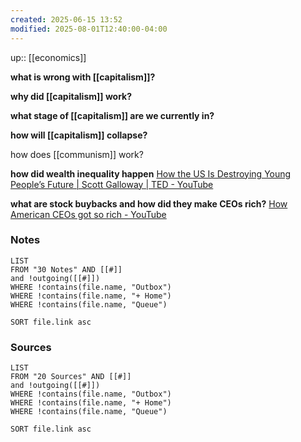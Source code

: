 ```yaml
---
created: 2025-06-15 13:52
modified: 2025-08-01T12:40:00-04:00
---
```

up:: [[economics]]


**what is wrong with [[capitalism]]?**

**why did [[capitalism]] work?**

**what stage of [[capitalism]] are we currently in?**

**how will [[capitalism]] collapse?**

how does [[communism]] work?



**how did wealth inequality happen**
[How the US Is Destroying Young People’s Future | Scott Galloway | TED - YouTube](https://www.youtube.com/watch?v=qEJ4hkpQW8E)

**what are stock buybacks and how did they make CEOs rich?**
[How American CEOs got so rich - YouTube](https://www.youtube.com/watch?v=ylLTMYt24lA)


### Notes
```dataview
LIST
FROM "30 Notes" AND [[#]]
and !outgoing([[#]])
WHERE !contains(file.name, "Outbox")
WHERE !contains(file.name, "+ Home")
WHERE !contains(file.name, "Queue")

SORT file.link asc
```

### Sources
```dataview
LIST
FROM "20 Sources" AND [[#]]
and !outgoing([[#]])
WHERE !contains(file.name, "Outbox")
WHERE !contains(file.name, "+ Home")
WHERE !contains(file.name, "Queue")

SORT file.link asc
```

